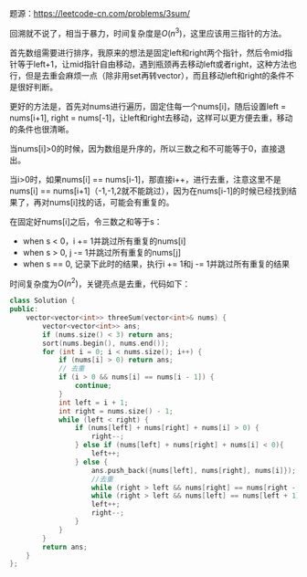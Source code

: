 题源：https://leetcode-cn.com/problems/3sum/

回溯就不说了，相当于暴力，时间复杂度是$O(n^3)$，这里应该用三指针的方法。

首先数组需要进行排序，我原来的想法是固定left和right两个指针，然后令mid指针等于left+1，让mid指针自由移动，遇到瓶颈再去移动left或者right，这种方法也行，但是去重会麻烦一点（除非用set再转vector），而且移动left和right的条件不是很好判断。

更好的方法是，首先对nums进行遍历，固定住每一个nums[i]，随后设置left = nums[i+1], right = nums[-1]，让left和right去移动，这样可以更方便去重，移动的条件也很清晰。

当nums[i]>0的时候，因为数组是升序的，所以三数之和不可能等于0，直接退出。

当i>0时，如果nums[i] == nums[i-1]，那直接i++，进行去重，注意这里不是nums[i] == nums[i+1]（-1,-1,2就不能跳过），因为在nums[i-1]的时候已经找到结果了，再对nums[i]找的话，可能会有重复的。

在固定好nums[i]之后，令三数之和等于s：

- when s < 0，i += 1并跳过所有重复的nums[i]
- when s > 0, j -= 1并跳过所有重复的nums[j]
- when s == 0, 记录下此时的结果，执行i += 1和j -= 1并跳过所有重复的结果

时间复杂度为$O(n^2)$，关键亮点是去重，代码如下：

```c++
class Solution {
public:
    vector<vector<int>> threeSum(vector<int>& nums) {
        vector<vector<int>> ans;
        if (nums.size() < 3) return ans;
        sort(nums.begin(), nums.end());
        for (int i = 0; i < nums.size(); i++) {
            if (nums[i] > 0) return ans;
            // 去重
            if (i > 0 && nums[i] == nums[i - 1]) {
                continue;
            }
            int left = i + 1;
            int right = nums.size() - 1;
            while (left < right) {
                if (nums[left] + nums[right] + nums[i] > 0) {
                    right--;
                } else if (nums[left] + nums[right] + nums[i] < 0){
                    left++;
                } else {
                    ans.push_back({nums[left], nums[right], nums[i]});
                    //去重
                    while (right > left && nums[right] == nums[right - 1]) right--;
                    while (right > left && nums[left] == nums[left + 1]) left++;
                    left++;
                    right--;
                }
            }
        }
        return ans;
    }
};
```

